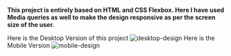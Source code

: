 **This project is entirely based on HTML and CSS Flexbox. Here I have used Media queries as well to make the design responsive as per the screen size of the user.**

Here is the Desktop Version of this project
![desktop-design](https://user-images.githubusercontent.com/36957245/167859942-41345f8d-fc31-4f97-a29c-5f218f3dd3a4.jpg)
Here is the Mobile Version
![mobile-design](https://user-images.githubusercontent.com/36957245/167860008-490bda9e-86e7-4dae-acda-447191083fb4.jpg)
